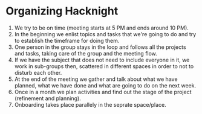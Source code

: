 # Organizing Hacknight
 
1. We try to be on time (meeting starts at 5 PM and ends around 10 PM).
1. In the beginning we enlist topics and tasks that we're going to do and try to establish the timeframe for doing them.
1. One person in the group stays in the loop and follows all the projects and tasks, taking care of the group and the meeting flow.
1. If we have the subject that does not need to include everyone in it, we work in sub-groups then, scattered in different spaces in order to not to disturb each other.
1. At the end of the meeting we gather and talk about what we have planned, what we have done and what are going to do on the next week.
1. Once in a month we plan activities and find out the stage of the project (refinement and planning).
1. Onboarding takes place parallely in the seprate space/place.
